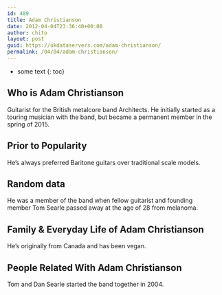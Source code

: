 ```yaml
---
id: 489
title: Adam Christianson
date: 2012-04-04T23:36:40+00:00
author: chito
layout: post
guid: https://ukdataservers.com/adam-christianson/
permalink: /04/04/adam-christianson/
---
```


* some text
{: toc}


## Who is  Adam Christianson



Guitarist for the British metalcore band Architects. He initially started as a touring musician with the band, but became a permanent member in the spring of 2015.

      
      
      
## Prior to Popularity 



He&#8217;s always preferred Baritone guitars over traditional scale models. 

      
      
      
## Random data 



He was a member of the band when fellow guitarist and founding member Tom Searle passed away at the age of 28 from melanoma.

      
      
      
## Family & Everyday Life of Adam Christianson



He&#8217;s originally from Canada and has been vegan.

      
      
      
## People Related With  Adam Christianson



Tom and Dan Searle started the band together in 2004. 

      
    
  



    
    
  
